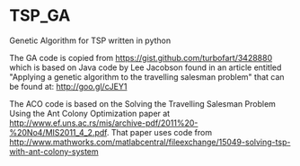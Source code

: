 # TSP_GA
Genetic Algorithm for TSP written in python

The GA code is copied from https://gist.github.com/turbofart/3428880 which is based on Java code by Lee Jacobson found in an article
entitled "Applying a genetic algorithm to the travelling salesman problem"
that can be found at: http://goo.gl/cJEY1


The ACO code is based on the Solving the Travelling Salesman Problem Using the Ant Colony Optimization paper at http://www.ef.uns.ac.rs/mis/archive-pdf/2011%20-%20No4/MIS2011_4_2.pdf. That paper uses code from http://www.mathworks.com/matlabcentral/fileexchange/15049-solving-tsp-with-ant-colony-system

